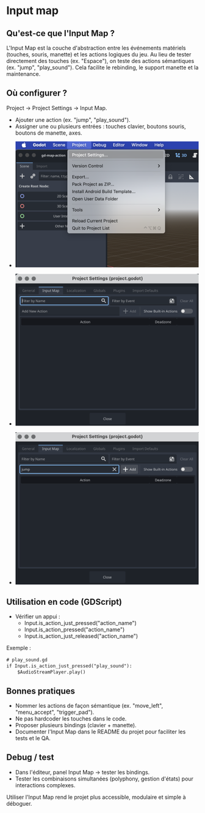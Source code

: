 # Input map

## Qu'est‑ce que l'Input Map ?
L'Input Map est la couche d'abstraction entre les événements matériels (touches, souris, manette) et les actions logiques du jeu. Au lieu de tester directement des touches (ex. "Espace"), on teste des actions sémantiques (ex. "jump", "play_sound"). Cela facilite le rebinding, le support manette et la maintenance.

## Où configurer ?
Project → Project Settings → Input Map.  
- Ajouter une action (ex. "jump", "play_sound").  
- Assigner une ou plusieurs entrées : touches clavier, boutons souris, boutons de manette, axes.

* ![alt text](image.png)

* ![alt text](image-1.png)

* ![alt text](image-2.png)

## Utilisation en code (GDScript)
- Vérifier un appui :
  - Input.is_action_just_pressed("action_name")
  - Input.is_action_pressed("action_name")
  - Input.is_action_just_released("action_name")

Exemple :
```gdscript
# play_sound.gd
if Input.is_action_just_pressed("play_sound"):
    $AudioStreamPlayer.play()
```

## Bonnes pratiques
- Nommer les actions de façon sémantique (ex. "move_left", "menu_accept", "trigger_pad").
- Ne pas hardcoder les touches dans le code.
- Proposer plusieurs bindings (clavier + manette).
- Documenter l'Input Map dans le README du projet pour faciliter les tests et le QA.

## Debug / test
- Dans l'éditeur, panel Input Map → tester les bindings.
- Tester les combinaisons simultanées (polyphony, gestion d'états) pour interactions complexes.

Utiliser l'Input Map rend le projet plus accessible, modulaire et simple à déboguer.